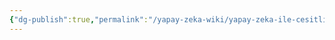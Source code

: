 ```yaml
---
{"dg-publish":true,"permalink":"/yapay-zeka-wiki/yapay-zeka-ile-cesitli-prompt-yazma-teknikleri/"}
---
```


